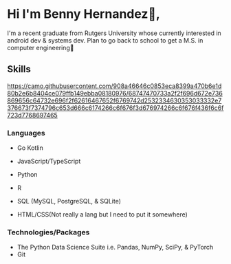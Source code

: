 # Hi I'm Benny Hernandez👋,
I'm a recent graduate from Rutgers University whose currently interested in android dev & systems dev.
Plan to go back to school to get a M.S. in computer engineering🔌


## Skills
https://camo.githubusercontent.com/908a46646c0853eca8399a470b6e1d80b2e6b8404ce079ffb149ebba08180976/68747470733a2f2f696d672e736869656c64732e696f2f62616467652f6769742d2532334630353033332e7376673f7374796c653d666c6174266c6f676f3d676974266c6f676f436f6c6f723d7768697465
### Languages
- Go
  Kotlin
- JavaScript/TypeScript
- Python

- R
- SQL (MySQL, PostgreSQL, & SQLite)
- HTML/CSS(Not really a lang but I need to put it somewhere)

### Technologies/Packages
- The Python Data Science Suite i.e. Pandas, NumPy, SciPy, & PyTorch
- Git

<!--
**Xenny-sudo/Xenny-sudo** is a ✨ _special_ ✨ repository because its `README.md` (this file) appears on your GitHub profile.

Here are some ideas to get you started:

- 🔭 I’m currently working on ...
- 🌱 I’m currently learning ...
- 👯 I’m looking to collaborate on ...
- 🤔 I’m looking for help with ...
- 💬 Ask me about ...
- 📫 How to reach me: ...
- 😄 Pronouns: ...
- ⚡ Fun fact: ...
-->
